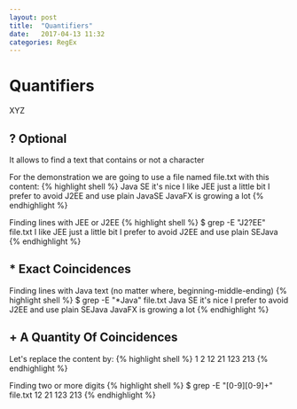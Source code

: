 ```yaml
---
layout: post
title:  "Quantifiers"
date:   2017-04-13 11:32
categories: RegEx
---
```

# Quantifiers
XYZ

## ? Optional
It allows to find a text that contains or not a character 

For the demonstration we are going to use a file named file.txt with this content:
{% highlight shell %}
Java SE it's nice
I like JEE just a little bit
I prefer to avoid J2EE and use plain JavaSE
JavaFX is growing a lot
{% endhighlight %}

Finding lines with JEE or J2EE
{% highlight shell %}
$ grep -E "J2?EE" file.txt
I like JEE just a little bit
I prefer to avoid J2EE and use plain SEJava
{% endhighlight %}

## * Exact Coincidences
Finding lines with Java text (no matter where, beginning-middle-ending)
{% highlight shell %}
$ grep -E "*Java" file.txt
Java SE it's nice
I prefer to avoid J2EE and use plain SEJava
JavaFX is growing a lot
{% endhighlight %}

## + A Quantity Of Coincidences
Let's replace the content by:
{% highlight shell %}
1
2
12
21
123
213
{% endhighlight %}

Finding two or more digits
{% highlight shell %}
$ grep -E "[0-9][0-9]+" file.txt
12
21
123
213
{% endhighlight %}